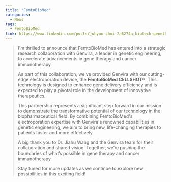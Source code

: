 ```yaml
---
title: "FemtoBioMed"
categories:
  - News
tags:
  - FemtoBioMed
link: https://www.linkedin.com/posts/juhyun-choi-2a6274a_biotech-genetherapy-cancerimmunotherapy-ugcPost-7232713854906945536-Vli0
---
```


> I'm thrilled to announce that FemtoBioMed has entered into a strategic research collaboration with Genvira, a leader in genetic engineering, to accelerate advancements in gene therapy and cancer immunotherapy.
>
> As part of this collaboration, we've provided Genvira with our cutting-edge electroporation device, the **FemtoBioMed CELLSHOT®**. This technology is designed to enhance gene delivery efficiency and is expected to play a pivotal role in the development of innovative therapeutics.
>
> This partnership represents a significant step forward in our mission to demonstrate the transformative potential of our technology in the biopharmaceutical field. By combining FemtoBioMed's electroporation expertise with Genvira's renowned capabilities in genetic engineering, we aim to bring new, life-changing therapies to patients faster and more effectively.
>
> A big thank you to Dr. Jiahu Wang and the Genvira team for their collaboration and shared vision. Together, we’re pushing the boundaries of what’s possible in gene therapy and cancer immunotherapy.
>
> Stay tuned for more updates as we continue to explore new possibilities in this exciting field!
